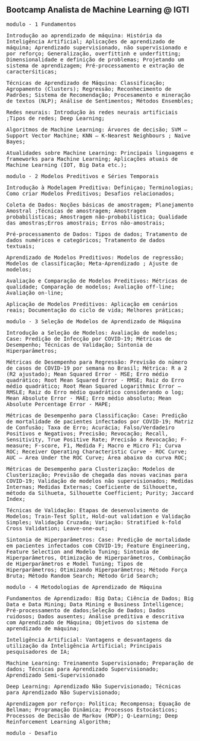 ## Bootcamp Analista de Machine Learning @ IGTI
<tt>modulo  - 1 Fundamentos</tt>

<tt>Introdução ao aprendizado de máquina:
História da Inteligência Artificial; Aplicações de aprendizado de máquina; Aprendizado supervisionado, não supervisionado e por reforço; Generalização, overfittinh e underfitting; Dimensionalidade e definição de problemas; Projetando um sistema de aprendizagem; Pré-processamento e extração de caracterśiticas;

<tt>Técnicas de Aprendizado de Máquina:
Classificação; Agropamento (Clusters); Regressão; Reconhecimento de Padrões; Sistema de Recomendação; Procesamento e mineração de textos (NLP); Análise de Sentimentos; Métodos Ensembles;

<tt>Redes neurais:
Introdução às redes neurais artificiais ;Tipos de redes; Deep Learning;

<tt>Algoritmos de Machine Learning:
Árvores de decisão; SVM – Support Vector Machine; KNN – K-Nearest Neighbours ; Naive Bayes;

<tt>Atualidades sobre Machine Learning:
Principais linguagens e frameworks para Machine Learning; Aplicações atuais de Machine Learning (IOT, Big Data etc.);

<tt>modulo - 2 Modelos Preditivos e Séries Temporais</tt>

<tt>Introdução à Modelagem Preditiva: Definiçao; Terminologias; Como criar Modelos Preditivos; Desafios relacionados;

<tt>Coleta de Dados: Noções básicas de amostragem; Planejamento Amostral ;Técnicas de amostragem; Amostragem probabilísticas; Amostragem não-probabilística; Qualidade das amostras;Erros amostrais; Erros não-amostrais;

<tt>Pré-processamento de Dados: Tipos de dados; Tratamento de dados numéricos e categóricos; Tratamento de dados textuais;

<tt>Aprendizado de Modelos Preditivos: Modelos de regressão; Modelos de classificação; Meta-Aprendizado ; Ajuste de modelos;

<tt>Avaliação e Comparação de Modelos Preditivos: Métricas de qualidade; Comparação de modelos; Avaliação off-line; Avaliação on-line;

<tt>Aplicação de Modelos Preditivos: Aplicação em cenários reais; Documentação do ciclo de vida; Melhores práticas;

<tt>modulo - 3 Seleção de Modelos de Aprendizado de Máquina</tt>

<tt>Introdução a Seleção de Modelos:
Avaliação de modelos; Case: Predição de Infecção por COVID-19; Métricas de Desempenho; Técnicas de Validação; Sintonia de Hiperparâmetros;

<tt>Métricas de Desempenho para Regressão:
Previsão do número de casos de COVID-19 por semana no Brasil; Métrica: R a 2 (R2 ajustado); Mean Squared Error - MSE; Erro médio quadrático; Root Mean Squared Error - RMSE; Raiz do Erro médio quadrático; Root Mean Squared Logarithmic Error – RMSLE; Raiz do Erro médio quadrático considerando o log; Mean Absolute Error - MAE; Erro médio absoluto; Mean Absolute Percentage Error - MAPE; 

<tt>Métricas de Desempenho para Classificação:
Case: Predição de mortalidade de pacientes infectados por COVID-19; Matriz de Confusão; Taxa de Erro; Acurácia; Falso/Verdadeiro Positivos e Negativos; Precisão; Revocação; Recall, Sensitivity, True Positive Rate; Precisão x Revocação; F-measure; F-score, F1, Medida F;  Macro e Micro F1; Curva ROC;  Receiver Operating Characteristic Curve - ROC Curve; AUC – Area Under the ROC Curve;  Área abaixo da curva ROC;

<tt>Métricas de Desempenho para Clusterização:
Modelos de Clusterização; Previsão de chegada das novas vacinas para COVID-19; Validação de modelos não supervisionados; Medidas Internas; Medidas Externas; Coeficiente de Silhouette, método da Silhueta, Silhouette Coefficient; Purity; Jaccard Index;

<tt>Técnicas de Validação:
Etapas de desenvolvimento de Modelos; Train-Test Split, Hold-out validation e Validação Simples; Validação Cruzada; Variação: Stratified k-fold Cross Validation; Leave-one-out;

<tt>Sintonia de Hiperparâmetros:
Case: Predição de mortalidade em pacientes infectados com COVID-19; Feature Engineering, Feature Selection and Modelo Tuning; Sintonia de Hiperparâmetros, Otimização de Hiperparâmetros, Combinação de
Hiperparâmetros e Model Tuning; Tipos de Hiperparâmetros; Otimizando Hiperparâmetros; Método Força Bruta; Método Random Search; Método Grid Search;

<tt>modulo - 4 Metodologias de Aprendizado de Máquina</tt>

<tt>Fundamentos de Aprendizado:
Big Data; Ciência de Dados; Big Data e Data Mining; Data Mining e Business Intelligence; Pré-processamento de dados;Seleção de Dados; Dados ruidosos; Dados ausentes;
Análise preditiva e descritiva com Aprendizado de Máquina; Objetivos do sistema de aprendizado de máquina;

<tt>Inteligência Artificial:
Vantagens e desvantagens da utilização da Inteligência Artificial; Principais pesquisadores de IA;

<tt>Machine Learning:
Treinamento Supervisionado; Preparação de dados; Técnicas para Aprendizado Supervisionado; Aprendizado Semi-Supervisionado

<tt>Deep Learning:
Aprendizado Não Supervisionado; Técnicas para Aprendizado Não Supervisionado;

<tt>Aprendizagem por reforço:
Política; Recompensa; Equação de Bellman; Programação Dinâmica; Processos Estocásticos; Processos de Decisão de Markov (MDP); Q-Learning; Deep Reinforcement Learning Algorithm;

<tt>modulo - Desafio</tt>
